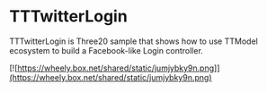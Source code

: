 TTTwitterLogin
===============

TTTwitterLogin is Three20 sample that shows how to use TTModel ecosystem to build a Facebook-like Login controller.

[![https://wheely.box.net/shared/static/jumjybky9n.png]](https://wheely.box.net/shared/static/jumjybky9n.png)
